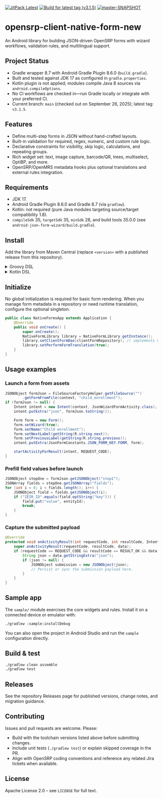 <!-- JITPACK BADGES:START -->
[![JitPack Latest](https://jitpack.io/v/BlueCodeSystems/Opensrp-client-native-form-new.svg)](https://jitpack.io/#BlueCodeSystems/Opensrp-client-native-form-new)
[![Build for latest tag (v3.1.5)](https://jitpack.io/v/BlueCodeSystems/Opensrp-client-native-form-new/v3.1.5.svg)](https://jitpack.io/#BlueCodeSystems/Opensrp-client-native-form-new/v3.1.5)
[![master-SNAPSHOT](https://jitpack.io/v/BlueCodeSystems/Opensrp-client-native-form-new/master-SNAPSHOT.svg)](https://jitpack.io/#BlueCodeSystems/Opensrp-client-native-form-new/master-SNAPSHOT)
<!-- JITPACK BADGES:END -->

# opensrp-client-native-form-new
An Android library for building JSON-driven OpenSRP forms with wizard workflows, validation rules, and multilingual support.

## Project Status
- Gradle wrapper 8.7 with Android Gradle Plugin 8.6.0 (`build.gradle`).
- Built and tested against JDK 17 as configured in `gradle.properties`.
- Kotlin plugin is not applied; modules compile Java 8 sources via `android.compileOptions`.
- No CI workflows are checked in—run Gradle locally or integrate with your preferred CI.
- Current branch: `main` (checked out on September 26, 2025); latest tag: `v3.1.5`.

## Features
- Define multi-step forms in JSON without hand-crafted layouts.
- Built-in validation for required, regex, numeric, and custom rule logic.
- Declarative constraints for visibility, skip logic, calculations, and repeating groups.
- Rich widget set: text, image capture, barcode/QR, trees, multiselect, OptiBP, and more.
- OpenSRP/OpenMRS metadata hooks plus optional translations and external rules integration.

## Requirements
- JDK 17.
- Android Gradle Plugin 8.6.0 and Gradle 8.7 (via `gradlew`).
- Kotlin: not required (pure Java modules targeting source/target compatibility 1.8).
- `compileSdk` 35, `targetSdk` 35, `minSdk` 28, and build tools 35.0.0 (see `android-json-form-wizard/build.gradle`).

## Install
Add the library from Maven Central (replace `<version>` with a published release from this repository).

<details>
<summary>Groovy DSL</summary>

```groovy
repositories {
    mavenCentral()
}

dependencies {
    implementation 'io.github.bluecodesystems:opensrp-client-native-form-new:<version>' // see Releases
}
```
</details>

<details>
<summary>Kotlin DSL</summary>

```kotlin
repositories {
    mavenCentral()
}

dependencies {
    implementation("io.github.bluecodesystems:opensrp-client-native-form-new:<version>") // see Releases
}
```
</details>

## Initialize
No global initialization is required for basic form rendering. When you manage form metadata in a repository or need runtime translation, configure the optional singleton:

```java
public class NativeFormsApp extends Application {
    @Override
    public void onCreate() {
        super.onCreate();
        NativeFormLibrary library = NativeFormLibrary.getInstance();
        library.setClientFormDao(clientFormRepository); // implements ClientFormContract.Dao
        library.setPerformFormTranslation(true);
    }
}
```

## Usage examples
### Launch a form from assets
```java
JSONObject formJson = FileSourceFactoryHelper.getFileSource("")
        .getFormFromFile(context, "child_enrollment");
if (formJson != null) {
    Intent intent = new Intent(context, JsonWizardFormActivity.class);
    intent.putExtra("json", formJson.toString());

    Form form = new Form();
    form.setWizard(true);
    form.setName("Child enrollment");
    form.setNextLabel(getString(R.string.next));
    form.setPreviousLabel(getString(R.string.previous));
    intent.putExtra(JsonFormConstants.JSON_FORM_KEY.FORM, form);

    startActivityForResult(intent, REQUEST_CODE);
}
```

### Prefill field values before launch
```java
JSONObject stepOne = formJson.getJSONObject("step1");
JSONArray fields = stepOne.getJSONArray("fields");
for (int i = 0; i < fields.length(); i++) {
    JSONObject field = fields.getJSONObject(i);
    if ("ZEIR_ID".equals(field.optString("key"))) {
        field.put("value", entityId);
        break;
    }
}
```

### Capture the submitted payload
```java
@Override
protected void onActivityResult(int requestCode, int resultCode, Intent data) {
    super.onActivityResult(requestCode, resultCode, data);
    if (requestCode == REQUEST_CODE && resultCode == RESULT_OK && data != null) {
        String json = data.getStringExtra("json");
        if (json != null) {
            JSONObject submission = new JSONObject(json);
            // Persist or sync the submission payload here.
        }
    }
}
```

## Sample app
The `sample/` module exercises the core widgets and rules. Install it on a connected device or emulator with:

```bash
./gradlew :sample:installDebug
```

You can also open the project in Android Studio and run the `sample` configuration directly.

## Build & test
```bash
./gradlew clean assemble
./gradlew test
```

## Releases
See the repository Releases page for published versions, change notes, and migration guidance.

## Contributing
Issues and pull requests are welcome. Please:
- Build with the toolchain versions listed above before submitting changes.
- Include unit tests (`./gradlew test`) or explain skipped coverage in the PR.
- Align with OpenSRP coding conventions and reference any related Jira tickets when available.

## License
Apache License 2.0 – see `LICENSE` for full text.
